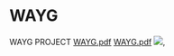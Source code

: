 # WAYG
WAYG PROJECT
[WAYG.pdf](https://github.com/F-SUNNY/WAYG/files/8501060/WAYG.pdf)
[WAYG.pdf](https://github.com/F-SUNNY/WAYG/files/8501062/WAYG.pdf)
<img src="https://github.com/F-SUNNY/WAYG/files/8501062/WAYG.pdf">,
